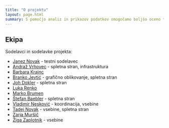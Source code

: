 ```yaml
---
title: "O projektu"
layout: page.html
summary: S pomočjo analiz in prikazov podatkov omogočamo boljšo oceno tveganj podnebnih sprememb v Sloveniji.
---
```


## Ekipa

Sodelavci in sodelavke projekta:

- [Janez Novak](https://covid-19.sledilnik.org) - testni sodelavec
- [Andraž Vrhovec](https://github.com/overlordtm) - spletna stran, infrastruktura
- [Barbara Krajnc](https://twitter.com/bakrajnc)
- [Branko Jevtić](https://www.bananica.com/) - grafično oblikovanje, spletna stran
- [Joh Dokler](https://github.com/joahim) - spletna stran
- [Luka Renko](https://twitter.com/lukarenko)
- [Marko Brumen](https://twitter.com/multikultivator)
- [Štefan Baebler](https://www.linkedin.com/in/stefanbaebler/) - spletna stran
- [Vladimir Nesković](https://www.linkedin.com/in/k35m4/) - koordinacija, vsebine
- [Tadej Novak](https://tano.si) - vsebine, spletna stran
- [Zarja Muršič](https://twitter.com/piskotk)
- [Žiga Zaplotnik](https://twitter.com/ZaplotnikZiga) - vsebine
